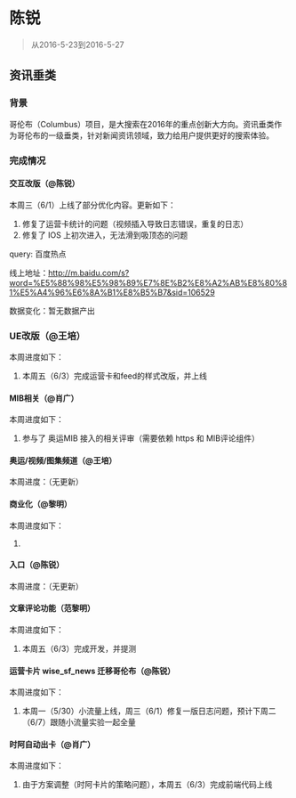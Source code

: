 
# 陈锐

> 从2016-5-23到2016-5-27

## 资讯垂类

### 背景

哥伦布（Columbus）项目，是大搜索在2016年的重点创新大方向。资讯垂类作为哥伦布的一级垂类，针对新闻资讯领域，致力给用户提供更好的搜索体验。

### 完成情况

#### 交互改版（@陈锐）
本周三（6/1）上线了部分优化内容。更新如下：

1. 修复了运营卡统计的问题（视频插入导致日志错误，重复的日志）
2. 修复了 IOS 上初次进入，无法滑到吸顶态的问题

query: 百度热点

线上地址：http://m.baidu.com/s?word=%E5%88%98%E5%98%89%E7%8E%B2%E8%A2%AB%E8%80%81%E5%A4%96%E6%8A%B1%E8%B5%B7&sid=106529

数据变化：暂无数据产出


### UE改版（@王培）
本周进度如下：

1. 本周五（6/3）完成运营卡和feed的样式改版，并上线


#### MIB相关（@肖广）
本周进度如下：

1. 参与了 奥运MIB 接入的相关评审（需要依赖 https 和 MIB评论组件）


#### 奥运/视频/图集频道（@王培）
本周进度：（无更新）


#### 商业化（@黎明）
本周进度如下：

1. 


#### 入口（@陈锐）
本周进度：（无更新）


#### 文章评论功能（范黎明）
本周进度如下：

1. 本周五（6/3）完成开发，并提测


#### 运营卡片 wise_sf_news 迁移哥伦布（@陈锐）
本周进度如下：

1. 本周一（5/30）小流量上线，周三（6/1）修复一版日志问题，预计下周二（6/7）跟随小流量实验一起全量


#### 时阿自动出卡（@肖广）
本周进度如下：

1. 由于方案调整（时阿卡片的策略问题），本周五（6/3）完成前端代码上线

